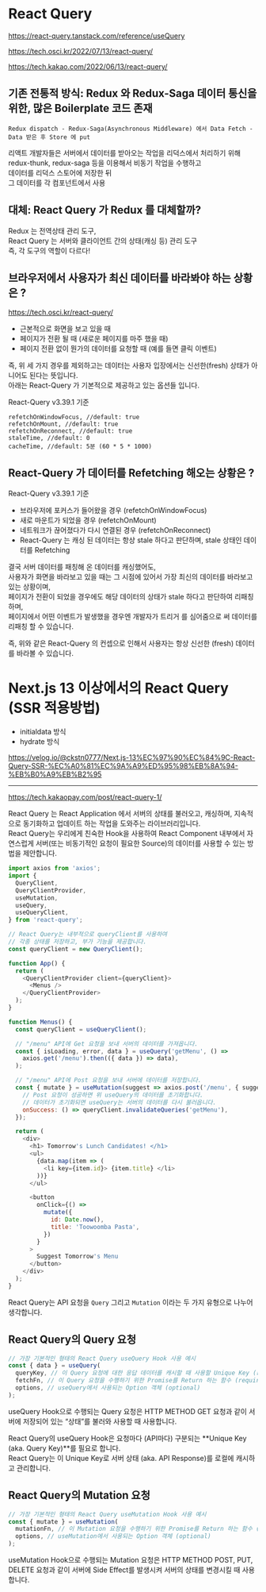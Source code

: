 # React Query

https://react-query.tanstack.com/reference/useQuery

https://tech.osci.kr/2022/07/13/react-query/

https://tech.kakao.com/2022/06/13/react-query/

## 기존 전통적 방식: Redux 와 Redux-Saga 데이터 통신을 위한, 많은 Boilerplate 코드 존재

`Redux dispatch - Redux-Saga(Asynchronous Middleware) 에서 Data Fetch - Data 받은 후 Store 에 put`

리액트 개발자들은 서버에서 데이터를 받아오는 작업을 리덕스에서 처리하기 위해  
redux-thunk, redux-saga 등을 이용해서 비동기 작업을 수행하고  
데이터를 리덕스 스토어에 저장한 뒤  
그 데이터를 각 컴포넌트에서 사용

## 대체: React Query 가 Redux 를 대체할까?

Redux 는 전역상태 관리 도구,  
React Query 는 서버와 클라이언트 간의 상태(캐싱 등) 관리 도구  
즉, 각 도구의 역할이 다르다!

## 브라우저에서 사용자가 최신 데이터를 바라봐야 하는 상황은 ?

https://tech.osci.kr/react-query/

- 근본적으로 화면을 보고 있을 때
- 페이지가 전환 될 때 (새로운 페이지를 마주 했을 때)
- 페이지 전환 없이 뭔가의 데이터를 요청할 때 (예를 들면 클릭 이벤트)

즉, 위 세 가지 경우를 제외하고는 데이터는 사용자 입장에서는 신선한(fresh) 상태가 아니어도 된다는 뜻입니다.  
아래는 React-Query 가 기본적으로 제공하고 있는 옵션들 입니다.

React-Query v3.39.1 기준

```
refetchOnWindowFocus, //default: true
refetchOnMount, //default: true
refetchOnReconnect, //default: true
staleTime, //default: 0
cacheTime, //default: 5분 (60 * 5 * 1000)
```

## React-Query 가 데이터를 Refetching 해오는 상황은 ?

React-Query v3.39.1 기준

- 브라우저에 포커스가 들어왔을 경우 (refetchOnWindowFocus)
- 새로 마운트가 되었을 경우 (refetchOnMount)
- 네트워크가 끊어졌다가 다시 연결된 경우 (refetchOnReconnect)
- React-Query 는 캐싱 된 데이터는 항상 stale 하다고 판단하며, stale 상태인 데이터를 Refetching

결국 서버 데이터를 패칭해 온 데이터를 캐싱했어도,  
사용자가 화면을 바라보고 있을 때는 그 시점에 있어서 가장 최신의 데이터를 바라보고 있는 상황이며,  
페이지가 전환이 되었을 경우에도 해당 데이터의 상태가 stale 하다고 판단하여 리패칭 하며,  
페이지에서 어떤 이벤트가 발생했을 경우엔 개발자가 트리거 를 심어줌으로 써 데이터를 리패칭 할 수 있습니다.

즉, 위와 같은 React-Query 의 컨셉으로 인해서 사용자는 항상 신선한 (fresh) 데이터를 바라볼 수 있습니다.

# Next.js 13 이상에서의 React Query (SSR 적용방법)

- initialdata 방식
- hydrate 방식

https://velog.io/@ckstn0777/Next.js-13%EC%97%90%EC%84%9C-React-Query-SSR-%EC%A0%81%EC%9A%A9%ED%95%98%EB%8A%94-%EB%B0%A9%EB%B2%95

---

https://tech.kakaopay.com/post/react-query-1/

React Query 는 React Application 에서 서버의 상태를 불러오고, 캐싱하며, 지속적으로 동기화하고 업데이트 하는 작업을 도와주는 라이브러리입니다.  
React Query는 우리에게 친숙한 Hook을 사용하여 React Component 내부에서 자연스럽게 서버(또는 비동기적인 요청이 필요한 Source)의 데이터를 사용할 수 있는 방법을 제안합니다.

```javascript
import axios from 'axios';
import {
  QueryClient,
  QueryClientProvider,
  useMutation,
  useQuery,
  useQueryClient,
} from 'react-query';

// React Query는 내부적으로 queryClient를 사용하여
// 각종 상태를 저장하고, 부가 기능을 제공합니다.
const queryClient = new QueryClient();

function App() {
  return (
    <QueryClientProvider client={queryClient}>
      <Menus />
    </QueryClientProvider>
  );
}

function Menus() {
  const queryClient = useQueryClient();

  // "/menu" API에 Get 요청을 보내 서버의 데이터를 가져옵니다.
  const { isLoading, error, data } = useQuery('getMenu', () =>
    axios.get('/menu').then(({ data }) => data),
  );

  // "/menu" API에 Post 요청을 보내 서버에 데이터를 저장합니다.
  const { mutate } = useMutation(suggest => axios.post('/menu', { suggest }), {
    // Post 요청이 성공하면 위 useQuery의 데이터를 초기화합니다.
    // 데이터가 초기화되면 useQuery는 서버의 데이터를 다시 불러옵니다.
    onSuccess: () => queryClient.invalidateQueries('getMenu'),
  });

  return (
    <div>
      <h1> Tomorrow's Lunch Candidates! </h1>
      <ul>
        {data.map(item => (
          <li key={item.id}> {item.title} </li>
        ))}
      </ul>

      <button
        onClick={() =>
          mutate({
            id: Date.now(),
            title: 'Toowoomba Pasta',
          })
        }
      >
        Suggest Tomorrow's Menu
      </button>
    </div>
  );
}
```

React Query는 API 요청을 `Query` 그리고 `Mutation` 이라는 두 가지 유형으로 나누어 생각합니다.

## React Query의 Query 요청

```javascript
// 가장 기본적인 형태의 React Query useQuery Hook 사용 예시
const { data } = useQuery(
  queryKey, // 이 Query 요청에 대한 응답 데이터를 캐시할 때 사용할 Unique Key (required)
  fetchFn, // 이 Query 요청을 수행하기 위한 Promise를 Return 하는 함수 (required)
  options, // useQuery에서 사용되는 Option 객체 (optional)
);
```

useQuery Hook으로 수행되는 Query 요청은 HTTP METHOD GET 요청과 같이 서버에 저장되어 있는 “상태”를 불러와 사용할 때 사용합니다.

React Query의 useQuery Hook은 요청마다 (API마다) 구분되는 **Unique Key (aka. Query Key)**를 필요로 합니다.  
React Query는 이 Unique Key로 서버 상태 (aka. API Response)를 로컬에 캐시하고 관리합니다.

## React Query의 Mutation 요청

```javascript
// 가장 기본적인 형태의 React Query useMutation Hook 사용 예시
const { mutate } = useMutation(
  mutationFn, // 이 Mutation 요청을 수행하기 위한 Promise를 Return 하는 함수 (required)
  options, // useMutation에서 사용되는 Option 객체 (optional)
);
```

useMutation Hook으로 수행되는 Mutation 요청은 HTTP METHOD POST, PUT, DELETE 요청과 같이 서버에 Side Effect를 발생시켜 서버의 상태를 변경시킬 때 사용합니다.
